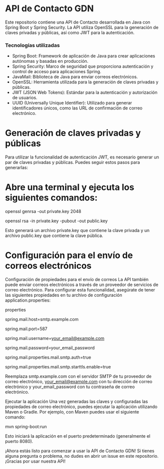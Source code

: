 # API de Contacto GDN
Este repositorio contiene una API de Contacto desarrollada en Java con Spring Boot y Spring Security. 
La API utiliza OpenSSL para la generación de claves privadas y públicas, así como JWT para la autenticación.
### Tecnologías utilizadas

- Spring Boot: Framework de aplicación de Java para crear aplicaciones autónomas y basadas en producción.
- Spring Security: Marco de seguridad que proporciona autenticación y control de acceso para aplicaciones Spring.
- JavaMail: Biblioteca de Java para enviar correos electrónicos.
- OpenSSL: Herramienta utilizada para la generación de claves privadas y públicas.
- JWT (JSON Web Tokens): Estándar para la autenticación y autorización de usuarios.
- UUID (Universally Unique Identifier): Utilizado para generar identificadores únicos, como las URL de confirmación de correo electrónico.

# Generación de claves privadas y públicas
Para utilizar la funcionalidad de autenticación JWT, es necesario generar un par de claves privadas y públicas. Puedes seguir estos pasos para generarlas:

# Abre una terminal y ejecuta los siguientes comandos:

openssl genrsa -out private.key 2048

openssl rsa -in private.key -pubout -out public.key

Esto generará un archivo private.key que contiene la clave privada y un archivo public.key que contiene la clave pública.

# Configuración para el envío de correos electrónicos

Configuración de propiedades para el envío de correos
La API también puede enviar correos electrónicos a través de un proveedor de servicios de correo electrónico. Para configurar esta funcionalidad, asegúrate de tener las siguientes propiedades en tu archivo de configuración application.properties:

properties

spring.mail.host=smtp.example.com

spring.mail.port=587

spring.mail.username=your_email@example.com

spring.mail.password=your_email_password

spring.mail.properties.mail.smtp.auth=true

spring.mail.properties.mail.smtp.starttls.enable=true

Reemplaza smtp.example.com con el servidor SMTP de tu proveedor de correo electrónico, your_email@example.com con tu dirección de correo electrónico y your_email_password con tu contraseña de correo electrónico.

Ejecutar la aplicación
Una vez generadas las claves y configuradas las propiedades de correo electrónico, 
puedes ejecutar la aplicación utilizando Maven o Gradle. Por ejemplo, con Maven puedes usar el siguiente comando:


mvn spring-boot:run

Esto iniciará la aplicación en el puerto predeterminado (generalmente el puerto 8080).

¡Ahora estás listo para comenzar a usar la API de Contacto GDN! Si tienes alguna pregunta o problema, no dudes en abrir un issue en este repositorio. ¡Gracias por usar nuestra API!






